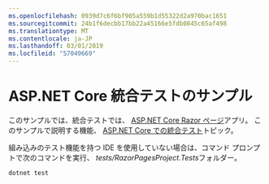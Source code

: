 ```yaml
---
ms.openlocfilehash: 0939d7c6f6bf905a559b1d55322d2a970bac1651
ms.sourcegitcommit: 24b1f6decbb17bb22a45166e5fdb0845c65af498
ms.translationtype: MT
ms.contentlocale: ja-JP
ms.lasthandoff: 03/01/2019
ms.locfileid: "57049669"
---
```

# <a name="aspnet-core-integration-testing-sample"></a>ASP.NET Core 統合テストのサンプル

このサンプルでは、統合テストでは、 [ASP.NET Core Razor ページ](https://docs.microsoft.com/aspnet/core/mvc/razor-pages)アプリ。 このサンプルで説明する機能、 [ASP.NET Core での統合テスト](https://docs.microsoft.com/aspnet/core/test/integration-tests)トピック。

組み込みのテスト機能を持つ IDE を使用していない場合は、コマンド プロンプトで次のコマンドを実行、 *tests/RazorPagesProject.Tests*フォルダー。

```console
dotnet test
```

